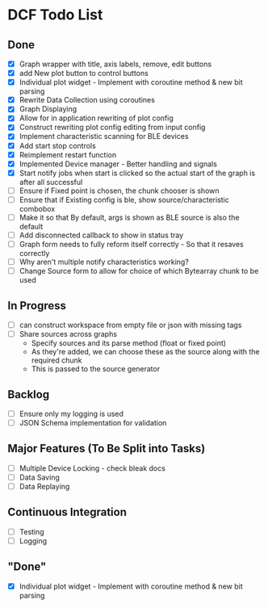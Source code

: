 # DCF Todo List
## Done
- [x] Graph wrapper with title, axis labels, remove, edit buttons
- [x] add New plot button to control buttons
- [x] Individual plot widget - Implement with coroutine method & new bit parsing
- [x] Rewrite Data Collection using coroutines
- [x] Graph Displaying
- [x] Allow for in application rewriting of plot config 
- [x] Construct rewriting plot config editing from input config
- [x] Implement characteristic scanning for BLE devices
- [x] Add start stop controls
- [x] Reimplement restart function
- [x] Implemented Device manager - Better handling and signals
- [x] Start notify jobs when start is clicked so the actual start of the graph is after all successful
- [ ] Ensure if Fixed point is chosen, the chunk chooser is shown
- [ ] Ensure that if Existing config is ble, show source/characteristic combobox
- [ ] Make it so that By default, args is shown as BLE source is also the default
- [ ] Add disconnected callback to show in status tray
- [ ] Graph form needs to fully reform itself correctly - So that it resaves correctly
- [ ] Why aren't multiple notify characteristics working?
- [ ] Change Source form to allow for choice of which Bytearray chunk to be used
## In Progress
- [ ] can construct workspace from empty file or json with missing tags
- [ ] Share sources across graphs
    - Specify sources and its parse method (float or fixed point)
    - As they're added, we can choose these as the source along with the required chunk
    - This is passed to the source generator
## Backlog
- [ ] Ensure only my logging is used
- [ ] JSON Schema implementation for validation
## Major Features (To Be Split into Tasks)
- [ ] Multiple Device Locking - check bleak docs
- [ ] Data Saving
- [ ] Data Replaying
## Continuous Integration
- [ ] Testing
- [ ] Logging
## "Done"
- [x] Individual plot widget - Implement with coroutine method & new bit parsing
